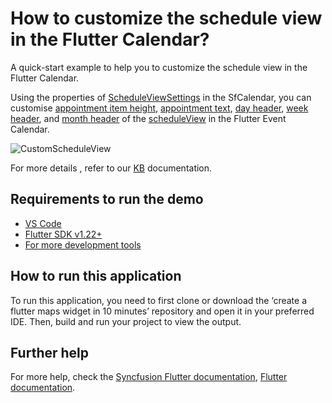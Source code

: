 # How to customize the schedule view in the Flutter Calendar?

A quick-start example to help you to customize the schedule view in the Flutter Calendar.

Using the properties of [ScheduleViewSettings](https://pub.dev/documentation/syncfusion_flutter_calendar/latest/calendar/ScheduleViewSettings/ScheduleViewSettings.html) in the SfCalendar, you can customise [appointment item height](https://help.syncfusion.com/flutter/calendar/schedule-view#appointment-item-height), [appointment text](https://help.syncfusion.com/flutter/calendar/schedule-view#appointment-text-customization), [day header](https://help.syncfusion.com/flutter/calendar/schedule-view#day-header-customization), [week header](https://help.syncfusion.com/flutter/calendar/schedule-view#week-header-customization), and [month header](https://help.syncfusion.com/flutter/calendar/schedule-view#month-header-customization) of the [scheduleView](https://help.syncfusion.com/flutter/calendar/schedule-view) in the Flutter Event Calendar.

![CustomScheduleView](https://user-images.githubusercontent.com/46158936/209285896-580931f3-6a15-4c91-9f67-a660df4a9284.png)

For more details , refer to our [KB](https://www.syncfusion.com/kb/11795/how-to-customize-the-schedule-view-in-the-flutter-calendar) documentation.

## Requirements to run the demo
* [VS Code](https://code.visualstudio.com/download)
* [Flutter SDK v1.22+](https://flutter.dev/docs/development/tools/sdk/overview)
* [For more development tools](https://flutter.dev/docs/development/tools/devtools/overview)

## How to run this application
To run this application, you need to first clone or download the ‘create a flutter maps widget in 10 minutes’ repository and open it in your preferred IDE. Then, build and run your project to view the output.

## Further help
For more help, check the [Syncfusion Flutter documentation](https://help.syncfusion.com/flutter/introduction/overview),
 [Flutter documentation](https://flutter.dev/docs/get-started/install).
